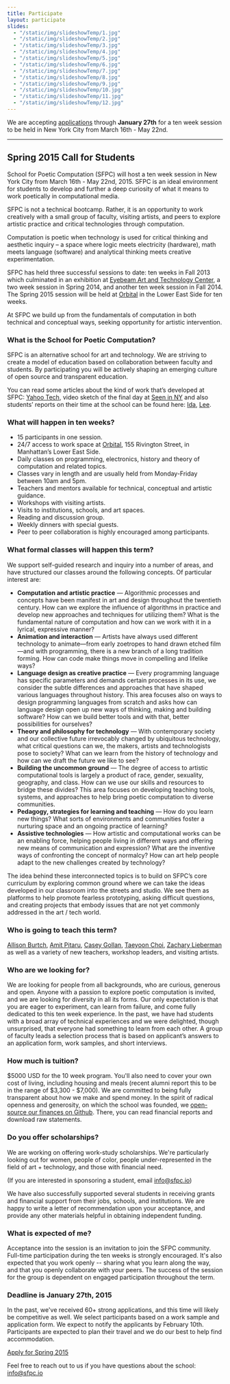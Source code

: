 ```yaml
---
title: Participate
layout: participate
slides:
  - "/static/img/slideshowTemp/1.jpg"
  - "/static/img/slideshowTemp/2.jpg"
  - "/static/img/slideshowTemp/3.jpg"
  - "/static/img/slideshowTemp/4.jpg"
  - "/static/img/slideshowTemp/5.jpg"
  - "/static/img/slideshowTemp/6.jpg"
  - "/static/img/slideshowTemp/7.jpg"
  - "/static/img/slideshowTemp/8.jpg"
  - "/static/img/slideshowTemp/9.jpg"
  - "/static/img/slideshowTemp/10.jpg"
  - "/static/img/slideshowTemp/11.jpg"
  - "/static/img/slideshowTemp/12.jpg"
---
```


<div class="alert alert-success" role="alert">
We are accepting <a href="/participate/apply/">applications</a> through <b>January 27th</b> for a ten week session to be held in New York City from March 16th - May 22nd.
</div>

***

## Spring 2015 Call for Students

School for Poetic Computation (SFPC) will host a ten week session in New York City from March 16th - May 22nd, 2015. SFPC is an ideal environment for students to develop and further a deep curiosity of what it means to work poetically in computational media.
 
SFPC is not a technical bootcamp. Rather, it is an opportunity to work creatively with a small group of faculty, visiting artists, and peers to explore artistic practice and critical technologies through computation. 

Computation is poetic when technology is used for critical thinking and aesthetic inquiry – a space where logic meets electricity (hardware), math meets language (software) and analytical thinking meets creative experimentation.
 
SFPC has held three successful sessions to date: ten weeks in Fall 2013 which culminated in an exhibition at [Eyebeam Art and Technology Center](http://eyebeam.org/), a two week session in Spring 2014, and another ten week session in Fall 2014. The Spring 2015 session will be held at [Orbital](http://orbitalnyc.com/) in the Lower East Side for ten weeks.

At SFPC we build up from the fundamentals of computation in both technical and conceptual ways, seeking opportunity for artistic intervention.

### What is the School for Poetic Computation?  

SFPC is an alternative school for art and technology. We are striving to create a model of education based on collaboration between faculty and students. By participating you will be actively shaping an emerging culture of open source and transparent education. 
 
You can read some articles about the kind of work that’s developed at SFPC: [Yahoo Tech](https://www.yahoo.com/tech/what-does-poetic-computation-look-like-here-are-six-88665797019.html), video sketch of the final day at [Seen in NY](https://vialogues.com/vialogues/play/14021) and also students’ reports on their time at the school can be found here: [Ida](http://uncommonplaces.com/2014/06/school-poetic-computation/), [Lee](http://www.thehacktory.org/the-school-for-poetic-computation/).

### What will happen in ten weeks?

- 15 participants in one session. 
- 24/7 access to work space at [Orbital](http://orbitalnyc.com), 155 Rivington Street, in Manhattan’s Lower East Side.
- Daily classes on programming, electronics, history and theory of computation and related topics.
- Classes vary in length and are usually held from Monday-Friday between 10am and 5pm. 
- Teachers and mentors available for technical, conceptual and artistic guidance.
- Workshops with visiting artists. 
- Visits to institutions, schools, and art spaces. 
- Reading and discussion group.
- Weekly dinners with special guests. 
- Peer to peer collaboration is highly encouraged among participants.

### What formal classes will happen this term?

We support self-guided research and inquiry into a number of areas, and have structured our classes around the following concepts. Of particular interest are:

- **Computation and artistic practice** — Algorithmic processes and concepts have been manifest in art and design throughout the twentieth century. How can we explore the influence of algorithms in practice and develop new approaches and techniques for utilizing them? What is the fundamental nature of computation and how can we work with it in a lyrical, expressive manner?
- **Animation and interaction** — Artists have always used different technology to animate—from early zoetropes to hand drawn etched film—and with programming, there is a new branch of a long tradition forming. How can code make things move in compelling and lifelike ways?
- **Language design as creative practice** — Every programming language has specific parameters and demands certain processes in its use, we consider the subtle differences and approaches that have shaped various languages throughout history. This area focuses also on ways to design programming languages from scratch and asks how can language design open up new ways of thinking, making and building software? How can we build better tools and with that, better possibilities for ourselves?
- **Theory and philosophy for technology** — With contemporary society and our collective future irrevocably changed by ubiquitous technology, what critical questions can we, the makers, artists and technologists pose to society? What can we learn from the history of technology and how can we draft the future we like to see? 
- **Building the uncommon ground** — The degree of access to artistic computational tools is largely a product of race, gender, sexuality, geography, and class. How can we use our skills and resources to bridge these divides? This area focuses on developing teaching tools, systems, and approaches to help bring poetic computation to diverse communities.
- **Pedagogy, strategies for learning and teaching** — How do you learn new things? What sorts of environments and communities foster a nurturing space and an ongoing practice of learning?
- **Assistive technologies** — How artistic and computational works can be an enabling force, helping people living in different ways and offering new means of communication and expression? What are the inventive ways of confronting the concept of normalcy? How can art help people adapt to the new challenges created by technology? 

The idea behind these interconnected topics is to build on SFPC’s core curriculum by exploring common ground where we can take the ideas developed in our classroom into the streets and studio. We see them as platforms to help promote fearless prototyping, asking difficult questions, and creating projects that embody issues that are not yet commonly addressed in the art / tech world.

### Who is going to teach this term?  

[Allison Burtch](http://www.allisonburtch.net/), [Amit Pitaru](http://www.pitaru.com), [Casey Gollan](http://caseyagollan.com), [Taeyoon Choi](http://taeyoonchoi.com/), [Zachary Lieberman](http://thesystemis.com/) as well as a variety of new teachers, workshop leaders, and visiting artists.

### Who are we looking for?

We are looking for people from all backgrounds, who are curious, generous and open. Anyone with a passion to explore poetic computation is invited, and we are looking for diversity in all its forms. Our only expectation is that you are eager to experiment, can learn from failure, and come fully dedicated to this ten week experience. In the past, we have had students with a broad array of technical experiences and we were delighted, though unsurprised, that everyone had something to learn from each other. A group of faculty leads a selection process that is based on applicant’s answers to an application form, work samples, and short interviews. 

### How much is tuition?

$5000 USD for the 10 week program. You'll also need to cover your own cost of living, including housing and meals (recent alumni report this to be in the range of $3,300 - $7,000). We are committed to being fully transparent about how we make and spend money. In the spirit of radical openness and generosity, on which the school was founded, we [open-source our finances on Github](http://github.com/sfpc/finance-and-administration). There, you can read financial reports and download raw statements.

### Do you offer scholarships?

We are working on offering work-study scholarships. We're particularly looking out for women, people of color, people under-represented in the field of art + technology, and those with financial need. 

(If you are interested in sponsoring a student, email [info@sfpc.io](mailto:info@sfpc.io))

We have also successfully supported several students in receiving grants and financial support from their jobs, schools, and institutions. We are happy to write a letter of recommendation upon your acceptance, and provide any other materials helpful in obtaining independent funding.

### What is expected of me?

Acceptance into the session is an invitation to join the SFPC community. Full-time participation during the ten weeks is strongly encouraged.  It's also expected that you work openly -- sharing what you learn along the way, and that you openly collaborate with your peers.  The success of the session for the group is dependent on engaged participation throughout the term.

### Deadline is January 27th, 2015  

In the past, we've received 60+ strong applications, and this time will likely be competitive as well. We select participants based on a work sample and application form. We expect to notify the applicants by February 10th. Participants are expected to plan their travel and we do our best to help find accommodation.

<a href="/participate/apply/" class="btn btn-primary btn-lg">Apply for Spring 2015</a>

Feel free to reach out to us if you have questions about the school: [info@sfpc.io](mailto:info@sfpc.io)